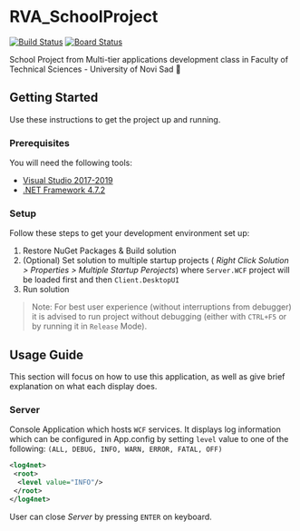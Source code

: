 # RVA_SchoolProject

[![Build Status](https://dev.azure.com/dakenzi97/RvaProjekat/_apis/build/status/DaniloNovakovic.RVA_SchoolProject?branchName=master)](https://dev.azure.com/dakenzi97/RvaProjekat/_build/latest?definitionId=1&branchName=master)
[![Board Status](https://dev.azure.com/dakenzi97/d60d784a-e122-4c92-a447-3ccb352a5663/4248bfb9-fe72-4b6f-a6e7-193b9bfd7451/_apis/work/boardbadge/da74dcbe-8edf-4e01-a49a-5540bd8b75da?columnOptions=1)](https://dev.azure.com/dakenzi97/d60d784a-e122-4c92-a447-3ccb352a5663/_boards/board/t/4248bfb9-fe72-4b6f-a6e7-193b9bfd7451/Microsoft.RequirementCategory/)

School Project from Multi-tier applications development class in Faculty of Technical Sciences - University of Novi Sad 🏫

## Getting Started

Use these instructions to get the project up and running.

### Prerequisites

You will need the following tools:

* [Visual Studio 2017-2019](https://www.visualstudio.com/downloads/)
* [.NET Framework 4.7.2](https://dotnet.microsoft.com/download/dotnet-framework/net472)

### Setup

Follow these steps to get your development environment set up:

1. Restore NuGet Packages & Build solution
1. (Optional) Set solution to multiple startup projects ( *Right Click Solution > Properties > Multiple Startup Perojects*) where `Server.WCF` project will be loaded first and then `Client.DesktopUI`
1. Run solution


> Note: For best user experience (without interruptions from debugger) it is advised to run project without debugging (either with `CTRL+F5` or by running it in `Release` Mode).


## Usage Guide

This section will focus on how to use this application, as well as give brief explanation on what each display does.

### Server

Console Application which hosts `WCF` services. It displays log information which can be configured in App.config by setting `level` value to one of the following: `(ALL, DEBUG, INFO, WARN, ERROR, FATAL, OFF)`

```xml
<log4net>
 <root>
  <level value="INFO"/>
 </root>
</log4net>
```

User can close *Server* by pressing `ENTER` on keyboard.









